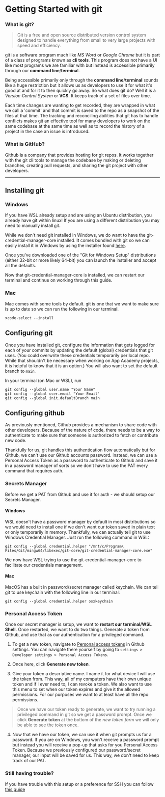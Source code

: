 # Getting Started with git
### What is git?

> Git is a free and open source distributed version control system designed to
> handle everything from small to very large projects with speed and efficiency.

git is a software program much like *MS Word* or *Google Chrome* but it is part
of a class of programs known as **cli tools**. This program does not have a UI
like most programs we are familiar with but instead is accessible primarily
through our **command line**/**terminal**.

Being accessible primarily only through the **command line**/**terminal** sounds
like a huge restriction but it allows us as developers to use it for what it's
good at and for it to then quickly go away. So what does git do? Well it is a
*Version Control System* or **VCS**. It keeps track of a set of files over time.


Each time changes are wanting to get recorded, they are wrapped in what we call
a 'commit' and that commit is saved to the repo as a snapshot of the files at
that time. The tracking and reconciling abilities that git has to handle
conflicts makes git an effective tool for many developers to work on the same
codebase at the same time as well as to record the history of a project in the
case an issue is introduced. 

### What is GitHub? 
Github is a company that provides hosting for git repos. It works together with
the git cli tools to manage the codebase by making or deleting branches,
creating pull requests, and sharing the git project with other developers. 

---

## Installing git
### Windows
If you have WSL already setup and are using an Ubuntu distribution, you already
have git within linux! If you are using a different distribution you may need to
manually install git. 

While we don't need git installed in Windows, we do want to have the
git-credential-manager-core installed. It comes bundled with git so we can
easily install it in Windows by using the installer found
[here][git-win]. 

Once you've downloaded one of the "Git for Windows Setup" distributions (either
32-bit or more likely 64-bit) you can launch the installer and accept all the
defaults. 

Now that git-credential-manager-core is installed, we can restart our terminal
and continue on working through this guide.

### Mac
Mac comes with some tools by default. git is one that we want to make sure is up
to date so we can run the following in our terminal. 

```shell
xcode-select --install
```

## Configuring git
Once you have installed git, configure the information that gets logged for each
of your commits by updating the default (global) credentials that git uses. (You
could overwrite these credentials temporarily per local repo. While that
shouldn't be necessary when working on App Academy projects, it is helpful to
know that it is an option.) You will also want to set the default branch to
`main`.

In your terminal (on Mac or WSL), run

```shell
git config --global user.name "Your Name"
git config --global user.email "Your Email"
git config --global init.defaultBranch main
```

## Configuring github
As previously mentioned, Github provides a mechanism to share code with other
developers. Because of the nature of code, there needs to be a way to
authenticate to make sure that someone is authorized to fetch or contribute new
code. 

Thankfully for us, git handles this authentication flow automatically but for
Github, we can't use our Github accounts password. Instead, we can use a
Personal Access Token as a password to authenticate to Github and save it in a
password manager of sorts so we don't have to use the PAT every command that
requires auth. 

### Secrets Manager
Before we get a PAT from Github and use it for auth - we should setup our
Secrets Manager. 

#### Windows
WSL doesn't have a password manager by default in most distributions so we would
need to install one if we don't want our token saved in plain text or only
temporarily in memory. Thankfully, we can actually tell git to use Windows
Credential Manager. Just run the following command in WSL:

```shell 
git config --global credential.helper "/mnt/c/Program\ Files/Git/mingw64/libexec/git-core/git-credential-manager-core.exe"
```

We now have WSL trying to use the git-credential-manager-core to facilitate our
credentials management. 

#### Mac
MacOS has a built in password/secret manager called keychain. We can tell git to
use keychain with the following line in our terminal:

```shell
git config --global credential.helper osxkeychain
```

### Personal Access Token
Once our secret manager is setup, we want to **restart our terminal/WSL Shell**.
Once restarted, we want to do two things. Generate a token from Github, and use
that as our authentication for a privileged command. 

1. To get a new token, navigate to [Personal access tokens][PAT] in Github
   settings. You can navigate there yourself by going to `settings > Developer
   settings > Personal Access Tokens`.

2. Once here, click **Generate new token**.

3. Give your token a descriptive name. I name it for what device I will use the
   token from. This way, all of my computers have their own unique token and if
   I ever need to, I can revoke a token. We also want to use this menu to set
   when our token expires and give it the allowed permissions. For our purposes
   we want to at least have all the repo permissions. 

> Once we have our token ready to generate, we want to try running a privileged
> command in git so we get a password prompt. Once we click **Generate token**
> at the bottom of the *new token form* we will only be able to see the token
> once. 

4. Now that we have our token, we can use it when git prompts us for a password.
   If you are on Windows, you won't receive a password prompt but instead you
   will receive a pop-up that asks for you Personal Access Token. Because we
   previously configured our password/secret manager, our input will be saved
   for us. This way, we don't need to keep track of our PAT. 

[git-win]: https://git-scm.com/download/win
[PAT]: https://github.com/settings/tokens

### Still having trouble?
If you have trouble with this setup or a preference for SSH you can follow
[this guide](github-ssh-setup.md)